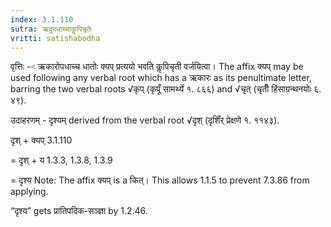 ```yaml
---
index: 3.1.110
sutra: ऋदुपधाच्चाकॢपिचृतेः
vritti: satishabodha
---
```






वृत्तिः --ः ऋकारोपधाच्च धातोः क्यप् प्रत्ययो भवति कॢपिचृती वर्जयित्वा। The affix क्यप्‌ may be used following any verbal root which has a ऋकारः as its penultimate letter, barring the two verbal roots √कृप् (कृपूँ सामर्थ्ये १. ८६६) and √चृत् (चृतीँ हिंसाग्रन्थनयोः ६. ४९).


उदाहरणम् - दृश्यम् derived from the verbal root √दृश् (दृशिँर् प्रेक्षणे १. ११४३).


दृश् + क्यप् 3.1.110

= दृश् + य 1.3.3, 1.3.8, 1.3.9

= दृश्य Note: The affix क्यप् is a कित्। This allows 1.1.5 to prevent 7.3.86 from applying.


“दृश्य” gets प्रातिपदिक-सञ्ज्ञा by 1.2.46.


